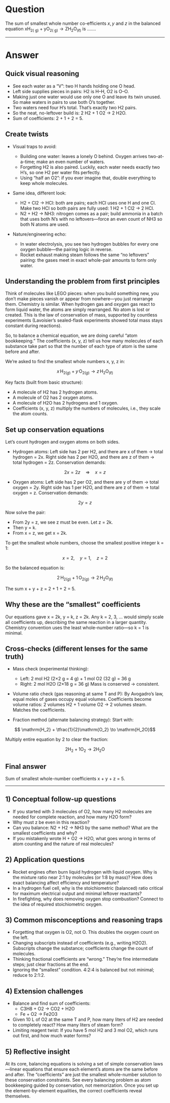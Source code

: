 # Question
The sum of smallest whole number co-efficients $x, y$ and $z$ in the balanced equation $\mathrm{xH}_{2(\mathrm{~g})}+\mathrm{yO}_{2(\mathrm{~g})} \longrightarrow \mathrm{ZH}_2 \mathrm{O}_{(\ell)}$ is .......

---
# Answer
## Quick visual reasoning
- See each water as a “V”: two H hands holding one O head.
- Left side supplies pieces in pairs: H2 is H–H, O2 is O–O.
- Making just one water would use only one O and leave its twin unused. So make waters in pairs to use both O’s together.
- Two waters need four H’s total. That’s exactly two H2 pairs.
- So the neat, no-leftover build is: 2 H2 + 1 O2 → 2 H2O.
- Sum of coefficients: 2 + 1 + 2 = 5.

## Create twists
- Visual traps to avoid:
  - Building one water: leaves a lonely O behind. Oxygen arrives two-at-a-time; make an even number of waters.
  - Forgetting H2 is also paired. Luckily, each water needs exactly two H’s, so one H2 per water fits perfectly.
  - Using “half an O2”: if you ever imagine that, double everything to keep whole molecules.

- Same idea, different look:
  - H2 + Cl2 → HCl: both are pairs; each HCl uses one H and one Cl. Make two HCl so both pairs are fully used: 1 H2 + 1 Cl2 → 2 HCl.
  - N2 + H2 → NH3: nitrogen comes as a pair; build ammonia in a batch that uses both N’s with no leftovers—force an even count of NH3 so both N atoms are used.

- Nature/engineering echo:
  - In water electrolysis, you see two hydrogen bubbles for every one oxygen bubble—the pairing logic in reverse.
  - Rocket exhaust making steam follows the same “no leftovers” pairing: the gases meet in exact whole-pair amounts to form only water.

## Understanding the problem from first principles

Think of molecules like LEGO pieces: when you build something new, you don’t make pieces vanish or appear from nowhere—you just rearrange them. Chemistry is similar. When hydrogen gas and oxygen gas react to form liquid water, the atoms are simply rearranged. No atom is lost or created. This is the law of conservation of mass, supported by countless experiments (Lavoisier’s sealed-flask experiments showed total mass stays constant during reactions).

So, to balance a chemical equation, we are doing careful “atom bookkeeping.” The coefficients (x, y, z) tell us how many molecules of each substance take part so that the number of each type of atom is the same before and after.

We’re asked to find the smallest whole numbers x, y, z in:
```math
x\,\mathrm{H}_{2(g)} + y\,\mathrm{O}_{2(g)} \longrightarrow z\,\mathrm{H_2O}_{(\ell)}
```

Key facts (built from basic structure):
- A molecule of H2 has 2 hydrogen atoms.
- A molecule of O2 has 2 oxygen atoms.
- A molecule of H2O has 2 hydrogens and 1 oxygen.
- Coefficients (x, y, z) multiply the numbers of molecules, i.e., they scale the atom counts.

## Set up conservation equations

Let’s count hydrogen and oxygen atoms on both sides.

- Hydrogen atoms:
  Left side has 2 per H2, and there are x of them → total hydrogen = 2x.
  Right side has 2 per H2O, and there are z of them → total hydrogen = 2z.
  Conservation demands:

```math
  2x = 2z \quad \Rightarrow \quad x = z
  ```

- Oxygen atoms:
  Left side has 2 per O2, and there are y of them → total oxygen = 2y.
  Right side has 1 per H2O, and there are z of them → total oxygen = z.
  Conservation demands:

```math
  2y = z
  ```

Now solve the pair:
- From 2y = z, we see z must be even. Let z = 2k.
- Then y = k.
- From x = z, we get x = 2k.

To get the smallest whole numbers, choose the smallest positive integer k = 1:
```math
x = 2,\quad y = 1,\quad z = 2
```

So the balanced equation is:
```math
2\,\mathrm{H}_{2(g)} + 1\,\mathrm{O}_{2(g)} \longrightarrow 2\,\mathrm{H_2O}_{(\ell)}
```

The sum x + y + z = 2 + 1 + 2 = 5.

## Why these are the “smallest” coefficients

Our equations gave x = 2k, y = k, z = 2k. Any k = 2, 3, … would simply scale all coefficients up, describing the same reaction in a larger quantity. Chemistry convention uses the least whole-number ratio—so k = 1 is minimal.

## Cross-checks (different lenses for the same truth)

- Mass check (experimental thinking):
  - Left: 2 mol H2 (2×2 g = 4 g) + 1 mol O2 (32 g) = 36 g
  - Right: 2 mol H2O (2×18 g = 36 g)
  Mass is conserved → consistent.

- Volume ratio check (gas reasoning at same T and P):
  By Avogadro’s law, equal moles of gases occupy equal volumes. Coefficients become volume ratios:
  2 volumes H2 + 1 volume O2 → 2 volumes steam. Matches the coefficients.

- Fraction method (alternate balancing strategy):
  Start with:

```math
  \mathrm{H_2} + \tfrac{1}{2}\mathrm{O_2} \to \mathrm{H_2O}
  ```
  Multiply entire equation by 2 to clear the fraction:

```math
  2\mathrm{H_2} + 1\mathrm{O_2} \to 2\mathrm{H_2O}
  ```

## Final answer
Sum of smallest whole-number coefficients x + y + z = 5.

---

## 1) Conceptual follow-up questions

- If you started with 3 molecules of O2, how many H2 molecules are needed for complete reaction, and how many H2O form?
- Why must z be even in this reaction?
- Can you balance: N2 + H2 → NH3 by the same method? What are the smallest coefficients and why?
- If you mistakenly wrote H + O2 → H2O, what goes wrong in terms of atom counting and the nature of real molecules?

## 2) Application questions

- Rocket engines often burn liquid hydrogen with liquid oxygen. Why is the mixture ratio near 2:1 by molecules (or 1:8 by mass)? How does exact balancing affect efficiency and temperature?
- In a hydrogen fuel cell, why is the stoichiometric (balanced) ratio critical for maximum electrical output and minimal leftover reactants?
- In firefighting, why does removing oxygen stop combustion? Connect to the idea of required stoichiometric oxygen.

## 3) Common misconceptions and reasoning traps

- Forgetting that oxygen is O2, not O. This doubles the oxygen count on the left.
- Changing subscripts instead of coefficients (e.g., writing H2O2). Subscripts change the substance; coefficients change the count of molecules.
- Thinking fractional coefficients are “wrong.” They’re fine intermediate steps; just clear fractions at the end.
- Ignoring the “smallest” condition. 4:2:4 is balanced but not minimal; reduce to 2:1:2.

## 4) Extension challenges

- Balance and find sum of coefficients:
  - C3H8 + O2 → CO2 + H2O
  - Fe + O2 → Fe2O3
- Given 10 L of O2 at the same T and P, how many liters of H2 are needed to completely react? How many liters of steam form?
- Limiting reagent twist: If you have 5 mol H2 and 3 mol O2, which runs out first, and how much water forms?

## 5) Reflective insight

At its core, balancing equations is solving a set of simple conservation laws—linear equations that ensure each element’s atoms are the same before and after. The “coefficients” are just the smallest whole-number solution to these conservation constraints. See every balancing problem as atom bookkeeping guided by conservation, not memorization. Once you set up the element-by-element equalities, the correct coefficients reveal themselves.
